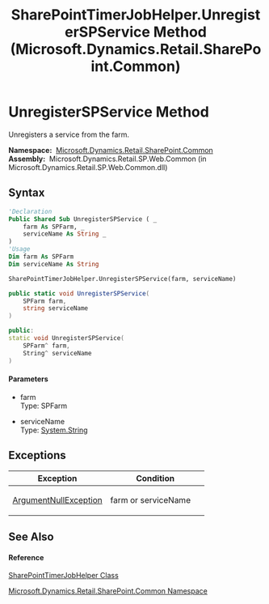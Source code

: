 ﻿---
title: SharePointTimerJobHelper.UnregisterSPService Method  (Microsoft.Dynamics.Retail.SharePoint.Common)
TOCTitle: UnregisterSPService Method
ms:assetid: M:Microsoft.Dynamics.Retail.SharePoint.Common.SharePointTimerJobHelper.UnregisterSPService(Microsoft.SharePoint.Administration.SPFarm,System.String)
ms:mtpsurl: https://technet.microsoft.com/en-us/library/microsoft.dynamics.retail.sharepoint.common.sharepointtimerjobhelper.unregisterspservice(v=AX.60)
ms:contentKeyID: 62205269
ms.date: 05/18/2015
mtps_version: v=AX.60
f1_keywords:
- Microsoft.Dynamics.Retail.SharePoint.Common.SharePointTimerJobHelper.UnregisterSPService
dev_langs:
- CSharp
- C++
- VB
---

# UnregisterSPService Method

Unregisters a service from the farm.

**Namespace:**  [Microsoft.Dynamics.Retail.SharePoint.Common](microsoft-dynamics-retail-sharepoint-common-namespace.md)  
**Assembly:**  Microsoft.Dynamics.Retail.SP.Web.Common (in Microsoft.Dynamics.Retail.SP.Web.Common.dll)

## Syntax

``` vb
'Declaration
Public Shared Sub UnregisterSPService ( _
    farm As SPFarm, _
    serviceName As String _
)
'Usage
Dim farm As SPFarm
Dim serviceName As String

SharePointTimerJobHelper.UnregisterSPService(farm, serviceName)
```

``` csharp
public static void UnregisterSPService(
    SPFarm farm,
    string serviceName
)
```

``` c++
public:
static void UnregisterSPService(
    SPFarm^ farm, 
    String^ serviceName
)
```

#### Parameters

  - farm  
    Type: SPFarm  

<!-- end list -->

  - serviceName  
    Type: [System.String](https://technet.microsoft.com/en-us/library/s1wwdcbf\(v=ax.60\))  

## Exceptions

<table>
<colgroup>
<col style="width: 50%" />
<col style="width: 50%" />
</colgroup>
<thead>
<tr class="header">
<th>Exception</th>
<th>Condition</th>
</tr>
</thead>
<tbody>
<tr class="odd">
<td><a href="https://technet.microsoft.com/en-us/library/27426hcy(v=ax.60)">ArgumentNullException</a></td>
<td><p>farm or serviceName</p></td>
</tr>
</tbody>
</table>


## See Also

#### Reference

[SharePointTimerJobHelper Class](sharepointtimerjobhelper-class-microsoft-dynamics-retail-sharepoint-common.md)

[Microsoft.Dynamics.Retail.SharePoint.Common Namespace](microsoft-dynamics-retail-sharepoint-common-namespace.md)

